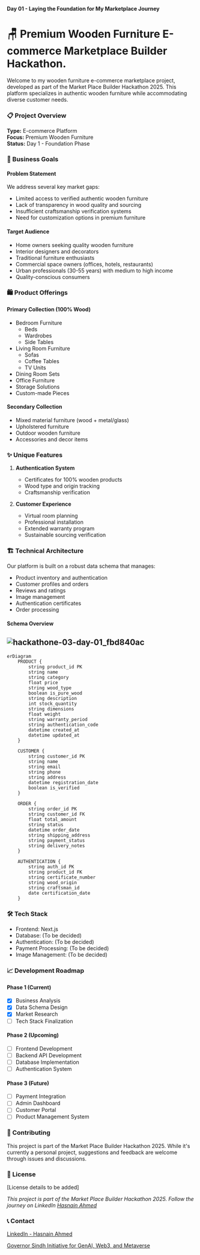 **Day 01 - Laying the Foundation for My Marketplace Journey**
# 🪑 Premium Wooden Furniture E-commerce Marketplace Builder Hackathon.

Welcome to my wooden furniture e-commerce marketplace project, developed as part of the Market Place Builder Hackathon 2025. This platform specializes in authentic wooden furniture while accommodating diverse customer needs.

### 📋 Project Overview

**Type:** E-commerce Platform  
**Focus:** Premium Wooden Furniture  
**Status:** Day 1 - Foundation Phase

### 🎯 Business Goals

#### Problem Statement
We address several key market gaps:
- Limited access to verified authentic wooden furniture
- Lack of transparency in wood quality and sourcing
- Insufficient craftsmanship verification systems
- Need for customization options in premium furniture

#### Target Audience
- Home owners seeking quality wooden furniture
- Interior designers and decorators
- Traditional furniture enthusiasts
- Commercial space owners (offices, hotels, restaurants)
- Urban professionals (30-55 years) with medium to high income
- Quality-conscious consumers

### 🛍️ Product Offerings

#### Primary Collection (100% Wood)
- Bedroom Furniture
  - Beds
  - Wardrobes
  - Side Tables
- Living Room Furniture
  - Sofas
  - Coffee Tables
  - TV Units
- Dining Room Sets
- Office Furniture
- Storage Solutions
- Custom-made Pieces

#### Secondary Collection
- Mixed material furniture (wood + metal/glass)
- Upholstered furniture
- Outdoor wooden furniture
- Accessories and decor items

### ✨ Unique Features

1. **Authentication System**
   - Certificates for 100% wooden products
   - Wood type and origin tracking
   - Craftsmanship verification

2. **Customer Experience**
   - Virtual room planning
   - Professional installation
   - Extended warranty program
   - Sustainable sourcing verification

### 🏗️ Technical Architecture

Our platform is built on a robust data schema that manages:
- Product inventory and authentication
- Customer profiles and orders
- Reviews and ratings
- Image management
- Authentication certificates
- Order processing

#### Schema Overview

![hackathone-03-day-01_fbd840ac](https://github.com/user-attachments/assets/c22df983-fd42-479f-8e7c-b6280d265ba7)
------------------
```mermaid
erDiagram
    PRODUCT {
        string product_id PK
        string name
        string category
        float price
        string wood_type
        boolean is_pure_wood
        string description
        int stock_quantity
        string dimensions
        float weight
        string warranty_period
        string authentication_code
        datetime created_at
        datetime updated_at
    }

    CUSTOMER {
        string customer_id PK
        string name
        string email
        string phone
        string address
        datetime registration_date
        boolean is_verified
    }

    ORDER {
        string order_id PK
        string customer_id FK
        float total_amount
        string status
        datetime order_date
        string shipping_address
        string payment_status
        string delivery_notes
    }

    AUTHENTICATION {
        string auth_id PK
        string product_id FK
        string certificate_number
        string wood_origin
        string craftsman_id
        date certification_date
    }
```

### 🛠️ Tech Stack

- Frontend: Next.js
- Database: (To be decided)
- Authentication: (To be decided)
- Payment Processing: (To be decided)
- Image Management: (To be decided)

### 📈 Development Roadmap

#### Phase 1 (Current)
- [x] Business Analysis
- [x] Data Schema Design
- [x] Market Research
- [ ] Tech Stack Finalization

#### Phase 2 (Upcoming)
- [ ] Frontend Development
- [ ] Backend API Development
- [ ] Database Implementation
- [ ] Authentication System

#### Phase 3 (Future)
- [ ] Payment Integration
- [ ] Admin Dashboard
- [ ] Customer Portal
- [ ] Product Management System

### 🤝 Contributing

This project is part of the Market Place Builder Hackathon 2025. While it's currently a personal project, suggestions and feedback are welcome through issues and discussions.

### 📝 License

[License details to be added]<p>
*This project is part of the Market Place Builder Hackathon 2025. Follow the journey on LinkedIn [Hasnain Ahmed](https://www.linkedin.com/in/hasnainahmed90s/)*

### 📞 Contact

[LinkedIn - Hasnain Ahmed](https://www.linkedin.com/in/hasnainahmed90s/)<p>
[Governor Sindh Initiative for GenAI, Web3, and Metaverse](https://www.linkedin.com/company/governor-sindh-initiative/mycompany/)


